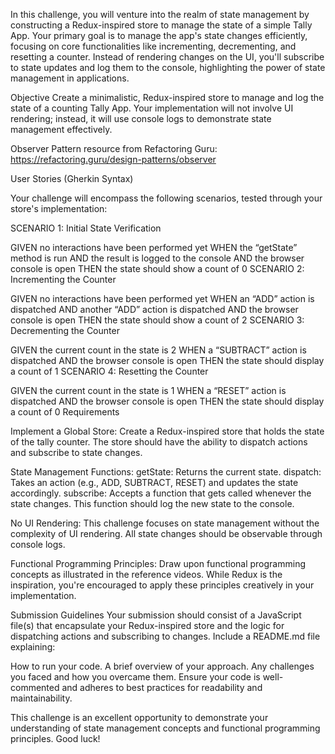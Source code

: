 In this challenge, you will venture into the realm of state management by constructing a Redux-inspired store to manage the state of a simple Tally App. Your primary goal is to manage the app's state changes efficiently, focusing on core functionalities like incrementing, decrementing, and resetting a counter. Instead of rendering changes on the UI, you'll subscribe to state updates and log them to the console, highlighting the power of state management in applications.

Objective
Create a minimalistic, Redux-inspired store to manage and log the state of a counting Tally App. Your implementation will not involve UI rendering; instead, it will use console logs to demonstrate state management effectively.

Observer Pattern resource from Refactoring Guru: https://refactoring.guru/design-patterns/observer

User Stories (Gherkin Syntax)
 

Your challenge will encompass the following scenarios, tested through your store's implementation:

SCENARIO 1: Initial State Verification
 

GIVEN no interactions have been performed yet
WHEN the “getState” method is run
AND the result is logged to the console
AND the browser console is open
THEN the state should show a count of 0
SCENARIO 2: Incrementing the Counter
 

GIVEN no interactions have been performed yet
WHEN an “ADD” action is dispatched
AND another “ADD” action is dispatched
AND the browser console is open
THEN the state should show a count of 2
SCENARIO 3: Decrementing the Counter
 

GIVEN the current count in the state is 2
WHEN a “SUBTRACT” action is dispatched
AND the browser console is open
THEN the state should display a count of 1
SCENARIO 4: Resetting the Counter
 

GIVEN the current count in the state is 1
WHEN a “RESET” action is dispatched
AND the browser console is open
THEN the state should display a count of 0
Requirements
 

Implement a Global Store: Create a Redux-inspired store that holds the state of the tally counter. The store should have the ability to dispatch actions and subscribe to state changes.
 

State Management Functions:
getState: Returns the current state.
dispatch: Takes an action (e.g., ADD, SUBTRACT, RESET) and updates the state accordingly.
subscribe: Accepts a function that gets called whenever the state changes. This function should log the new state to the console.
 

No UI Rendering: This challenge focuses on state management without the complexity of UI rendering. All state changes should be observable through console logs.
 

Functional Programming Principles: Draw upon functional programming concepts as illustrated in the reference videos. While Redux is the inspiration, you're encouraged to apply these principles creatively in your implementation.
 

Submission Guidelines
Your submission should consist of a JavaScript file(s) that encapsulate your Redux-inspired store and the logic for dispatching actions and subscribing to changes. Include a README.md file explaining:

 

How to run your code.
A brief overview of your approach.
Any challenges you faced and how you overcame them.
Ensure your code is well-commented and adheres to best practices for readability and maintainability.

This challenge is an excellent opportunity to demonstrate your understanding of state management concepts and functional programming principles. Good luck!
